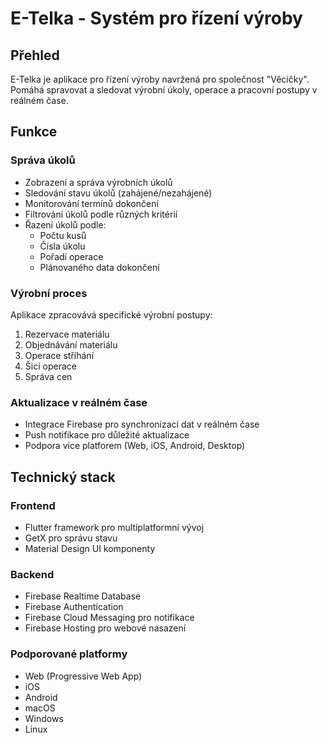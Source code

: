 # E-Telka - Systém pro řízení výroby

## Přehled
E-Telka je aplikace pro řízení výroby navržená pro společnost "Věcičky". Pomáhá spravovat a sledovat výrobní úkoly, operace a pracovní postupy v reálném čase.

## Funkce

### Správa úkolů
- Zobrazení a správa výrobních úkolů
- Sledování stavu úkolů (zahájené/nezahájené)
- Monitorování termínů dokončení
- Filtrování úkolů podle různých kritérií
- Řazení úkolů podle:
  - Počtu kusů
  - Čísla úkolu
  - Pořadí operace
  - Plánovaného data dokončení

### Výrobní proces
Aplikace zpracovává specifické výrobní postupy:
1. Rezervace materiálu
2. Objednávání materiálu
3. Operace stříhání
4. Šicí operace
5. Správa cen

### Aktualizace v reálném čase
- Integrace Firebase pro synchronizaci dat v reálném čase
- Push notifikace pro důležité aktualizace
- Podpora více platforem (Web, iOS, Android, Desktop)

## Technický stack

### Frontend
- Flutter framework pro multiplatformní vývoj
- GetX pro správu stavu
- Material Design UI komponenty

### Backend
- Firebase Realtime Database
- Firebase Authentication
- Firebase Cloud Messaging pro notifikace
- Firebase Hosting pro webové nasazení

### Podporované platformy
- Web (Progressive Web App)
- iOS
- Android
- macOS
- Windows
- Linux